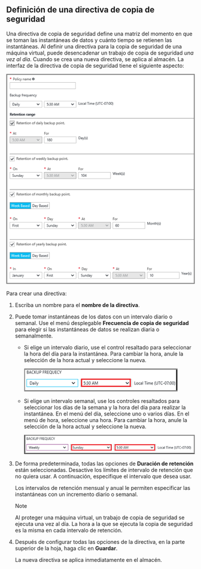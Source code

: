 ## Definición de una directiva de copia de seguridad
Una directiva de copia de seguridad define una matriz del momento en que se toman las instantáneas de datos y cuánto tiempo se retienen las instantáneas. Al definir una directiva para la copia de seguridad de una máquina virtual, puede desencadenar un trabajo de copia de seguridad *una vez al día*. Cuando se crea una nueva directiva, se aplica al almacén. La interfaz de la directiva de copia de seguridad tiene el siguiente aspecto:

![Directiva de copia de seguridad](./media/backup-create-policy-for-vms/backup-policy.png)

Para crear una directiva:

1. Escriba un nombre para el **nombre de la directiva**.
2. Puede tomar instantáneas de los datos con un intervalo diario o semanal. Use el menú desplegable **Frecuencia de copia de seguridad** para elegir si las instantáneas de datos se realizan diaria o semanalmente.
   
   * Si elige un intervalo diario, use el control resaltado para seleccionar la hora del día para la instantánea. Para cambiar la hora, anule la selección de la hora actual y seleccione la nueva.
     
     ![Directiva de copia de seguridad diaria](./media/backup-create-policy-for-vms/backup-policy-daily.png) <br/>
   * Si elige un intervalo semanal, use los controles resaltados para seleccionar los días de la semana y la hora del día para realizar la instantánea. En el menú del día, seleccione uno o varios días. En el menú de hora, seleccione una hora. Para cambiar la hora, anule la selección de la hora actual y seleccione la nueva.
     
     ![Directiva de copia de seguridad semanal](./media/backup-create-policy-for-vms/backup-policy-weekly.png)
3. De forma predeterminada, todas las opciones de **Duración de retención** están seleccionadas. Desactive los límites de intervalo de retención que no quiera usar. A continuación, especifique el intervalo que desea usar.
   
    Los intervalos de retención mensual y anual le permiten especificar las instantáneas con un incremento diario o semanal.
   
   > [!NOTE]
   > Al proteger una máquina virtual, un trabajo de copia de seguridad se ejecuta una vez al día. La hora a la que se ejecuta la copia de seguridad es la misma en cada intervalo de retención.
   > 
   > 
4. Después de configurar todas las opciones de la directiva, en la parte superior de la hoja, haga clic en **Guardar**.
   
    La nueva directiva se aplica inmediatamente en el almacén.

